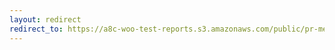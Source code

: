 ```yaml
---
layout: redirect
redirect_to: https://a8c-woo-test-reports.s3.amazonaws.com/public/pr-merge/41764/api/index.html
---
```

